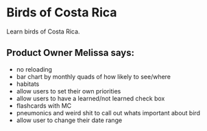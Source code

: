 Birds of Costa Rica
===================

Learn birds of Costa Rica.





Product Owner Melissa says:
---------------------------
- no reloading
- bar chart by monthly quads of how likely to see/where
- habitats
- allow users to set their own priorities
- allow users to have a learned/not learned check box
- flashcards with MC
- pneumonics and weird shit to call out whats important about bird
- allow user to change their date range



